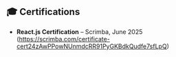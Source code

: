 ## 🎓 Certifications

- **React.js Certification** – Scrimba, June 2025  
  (https://scrimba.com/certificate-cert24zAwPPowNUnmdcRR91PyGKBdkQudfe7sfLpQ)

